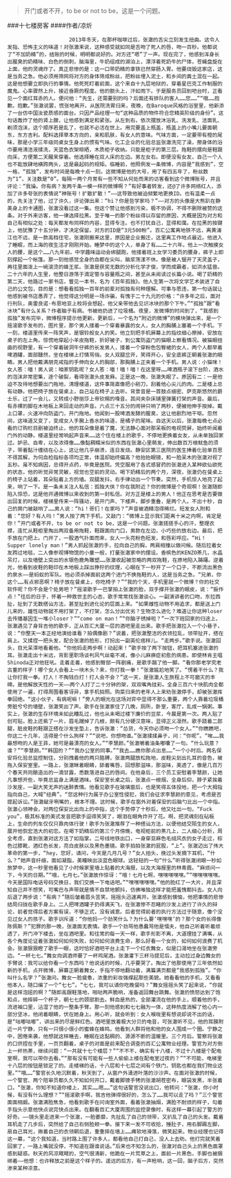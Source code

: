 > 开门或者不开，to be or not to be，这是一个问题。

###十七楼房客
####作者/凉炘

						2013年冬天，在那杯咖啡过后，张澈的舌尖立刻发生扭曲。这令人发指、恐怖主义的味道！对张澈来说，这种感受就如同是舌吻了死人的唇，吻一百秒。他都说了“不加奶精”的，结账的时候，明明都说好的。对方还“嗯”了一声。现在完了，他感到浑身长出腥臭的奶精味、白色的倒刺，脑海里，牛奶组成的湖泊上，漂浮着死奶牛的尸体，苍蝇盘旋在上面，他的灵魂炸了。真正悲惨的是：这一口带奶精的拿铁已然穿肠入胃。他要烧毁这家店，这是当务之急。他必须用筛网将对方的身体筛成粉丝，把粉丝埋入泥土，和乡间的粪土混在一起。这是他想要立即执行的事情。他死死盯着前面，这个来自十九层地狱的，穿着星巴克工作制服的魔鬼。心率骤然上升，接近昏厥的程度。他的额头上，汗如雨下。于是服务员回到吧台时，正看见一个面红耳赤的人。便问他：“先生，还需要别的吗？后面还有排队的客人……您……”“哦……抱歉。抱歉。”张澈说罢，慌张地离开。从医院洗胃归来，夜晚，在Baroque风格的浴室里，他新添了一台仿中国汝瓷质感的面台。只因产品经理一句“这种品质的物件符合您精英阶级的身份”。这句话轰炸了他的肾上腺，让他感到满足和紧张。从左到右，依次摆放沐浴乳、洗发乳、洁面乳、剃须泡沫，这个顺序若是乱了，也就不必活在世上。用完要盖上瓶盖，瓶盖上的小嘴儿要面朝东，东方吉利。配料选择草本方向的，亲和肌肤，有女人的意味。气味方面，一定要带有橙的尾味，那是小学三年级同桌女生身上的惯有气味。化工企业的化验总监张澈洗完了澡，擦身体的浴巾要用清洁液揉洗，天蓝色衣架晾晒，木质柜子收纳。只能是柜子的第三层。拖鞋的摆向是鞋跟向床，方便第二天醒来穿着。他选择睡在双人床的左边。男左女右。即便没有女友，自己一个人也不能放肆地横跨两头，这是最起码的规矩。临睡前，他照例发一条微博，内容是“我感到”，空一格，“孤独”，发布时间是每晚十点一刻。这微博是他的大号，用了有四五年了，粉丝数为“1”，关注数是“0”。每隔一两个月常有一些不知从何处而来的访客看到这个微博账号，并且评论：“我操。你有病？发两千条一模一样的微博啊？”有好事者转发，还@了许多网络红人，添加了许多夸张的表情说“神账号！扩散扩散！”——这导致他被迫频繁地更换ID。也有温柔一点的，先关注了他，过了许久，评论弹出来：“hi？你是哲学家吗？”——对方的头像是大熊趴在静美身上的卡通图，张澈没看过这一集。但这个赞让他感到污染，极不协调，不得不删除被赞的这条。对于外来访客，他一律选择拉黑。至于唯一的那个粉丝得以存留的原因，大概是因为对方和自己有相似之处：每天都发布同样的内容，显得专注。也不打扰自己，显得和蔼。在拉黑的按键上，他犹豫了十五分钟，才决定保留。对方的ID是“3元500粉”。百汇公寓离地铁不远，离黄浦江也不远，是一款高档住宅，张澈刚搬来这里，原因是企业搬迁，这里离工作地点最近。他进入了睡眠，而上海的夜生活才刚刚开始。睡梦中的这个人，单身了有……二十六年。他上一次触摸女人的腰，是这个……八九年前，中学趣味运动会绑腿跑，他搂着班上女学习委员的腰身，裤子上即刻撑起一个帐篷。那一刻他感觉全身的血都在尖叫，脑浆荡漾不休。像是被人锯开了天灵盖子，再往里面泼上一碗滚烫的蜂王浆。张澈是获奖无数的分析化学才俊，学而成霸者，如洪水猛兽。二十六年的人生里，他整日游荡于滴定管与容量瓶之间，甚至从未阅读过长篇小说。喝了奶精的第二天，他路过一家书店，瞥见一本书，名为《百年孤独》。他人生第一次将文学艺术装进了自己的公文包，目的是：想看看孤独一百年的前辈对孤独有何种理解。可事与愿违，第一句话就让他感到被书店愚弄了，他觉得这分明是一场诈骗，有愧于二十九元的价格：“许多年之后，面对行刑队，奥雷良诺·布恩地亚上校将会想起，他父亲带他去见识冰块的那个下午。”“孤独”跟“看冰块”有什么关系？作者脑子有病。书被他扔进了垃圾桶。夜里，发微博的时间到了，“我感到 孤独”发布完毕，微博程序提示他更新。更新后，一个名为“附近的微博”的模块弹出来，是一个摇滚歌手发布的，图片里，那个男人搂着一个穿着暴露的女人，女人的胸脯上塞着一个手机。下一刻，楼道里传来一阵笑声，是银铃般女人的笑。他立刻把手机屏幕上的指纹细心擦掉，安放在桌子的左上角。惊慌地穿起小羊皮拖鞋，折好被子，到公寓防盗门的猫眼上察看情况。被猫眼扭曲的视野里，有一个穿着破洞牛仔裤的长发男人，搂着一个穿粉色包臀裙的女人，两个人都举着啤酒罐，面部醺然，坐在楼梯上打情骂俏。女人双腿岔开，笑得开心，安全底裤正朝着张澈的眼睛。男人把他戴满朋克戒指的手伸向女人的胸部，那胸脯上正夹着一个手机。男人说：小猫咪！女人答：喵！男人说：咱家钥匙呢？女人答：喵！喵！喵！在这里呀……啤酒瓶子滚下台阶，酒水的泡沫非常密集，逐个破裂，看得张澈头皮发麻。正是这一晚，张澈失眠了。原因有二：一是他迫不及待地想要出门拖地，清理楼道，这件事简直像把小剜刀，刮着他心尖儿的肉。二是楼上总有动静。他把椅子放在餐桌上，自己站在椅子上去听。背景音是一首鼓点细密、萨克斯悠然的爵士乐，过了一会儿，又转成小野丽莎上帝钦赐的嗓音。其间夹杂床铺里弹簧打架的声音。最后，有赤裸的脚在木地板上来回走动的声音。六点三十五分的闹钟只响了两秒，便被他伸手按掉。戴上口罩，火速冲向防盗门，开门拖地。他闻到一股啤酒发酵的腥臭，这让他剧烈地干呕。忽然间，这味道又变了，变成女人手腕上香水的味道，是橘子的尾味。自这天以后，张澈每晚七点必看的订购栏目剧被迫终止，他的耳朵像是着了魔，无法静心面对那呆板的电视荧屏，始终听闻着门外的动静。楼道里经常响起声音来……这个住在楼上的歌手，不停地更换着女友，从未单独回家过。妒忌、自卑，以及浓得像……像黏稠糯米似的东西在张澈心里萌发，伸出数百万根鱿鱼的须子，带着黏汁缠绕在心上，这让他几乎崩溃，连日发烧。静安区第三医院的医生捧着化验单百思不得其解，为何血检指标各项均正常，体温却始终偏高？他抬抬眼镜，和一脸呆木的张澈对视了五秒。虽不知病因，总得开点药，毕竟是医院。凭空服用了各式感冒药的张澈进入某种欲仙欲死的状态，他的听觉异常灵敏，视觉也空前的灵动。喝下奶精后的两个月，深夜，张澈仍在餐桌上的椅子上站着，耳朵贴着上方的墙。双腿发抖，右手律动出一个节奏。突然，手机惊人地亮了起来，响了一下。是一条未关注人私信：孤独大侠？你在我附近？你的微博是个奇观啊！张澈随即陷入惊恐，这是他开通微博以来收到的第一封私信。对方正是楼上的男人！他正在思考是否要做出回复的时候，楼梯里传来一阵骚动，是开门声、下楼声，脚步重叠，是两个人。不出十秒，自己的房门被敲响了……男人说：“hi！哥们！在家吗？”声音被酒精泡得稀烂。短发女人附和着：“您好？有人吗！”男人按了两下手机，又敲门：“微博上显示我们距离十米之内啊，肯定是你！”开门或者不开，to be or not to be，这是一个问题。张澈搓搓手心的汗，整理衣襟，连忙从鞋柜里掏出两双备用拖鞋，鞋跟面向门口，男款在左边，小巧些的放右边。最后，把手放在门把上。门开了，一股酒气扑面而来，女人一头亮粉色短发，和唇彩呼应。“Hi！Supper lonely man！”男人抓起张澈的手，拉向自己的胸，两肩相撞以做问候。随后拉着女友跨过地毯，二人像参观博物馆的小童一般，打量张澈家中的摆设。香槟色的KENZO茶几，水晶吊灯，以及墙壁上突出的水银色鹿角雕塑……张澈收起被忽略的两双拖鞋，在原地陷入踌躇。逆着光，他看到皮鞋的鞋印在木地板上踩出狰狞的纹理，心眼在下一秒开了一个口子，不断流出黑色的泉水——是蚂蚁的军队。他必须杀掉面前这两个进门不换拖鞋的人，这是当务之急。“兄弟，你这个……有点邪恶啊？椅子放在餐桌上，你吃椅子？”“我的个天，手机里就一个微博？你的社交软件呢？你不会是个处男吧？”摇滚歌手一巴掌拍上张澈的脸，双手撑开张澈的眼皮，说：“振作点！”往后的日子，怀着一种救世主的心态，歌手常常找张澈谈心。一副演讲者的口吻，东拉西扯，扯到了无数搭讪方法，甚至扯到进化论的层面上来。“如果雌性动物不用追求，都是送上门儿来的，雄性动物就不用打架了，不打架，怎么分出优劣？生物怎么进化？难道让你这种loser去传播基因生一堆小loser？”“come on man！”“你脑子锈掉啦？”一次下班回家的归途上，张澈遇见了身背吉他的歌手，正从百汇大厦一层的酒吧里走出来。歌手把张澈拉入一个小巷子，说：“你整天一本正经地演给谁看？拍偶像剧？”说着，把张澈整洁的衣领拉乱，领带扯开，搭在肩上。又揉捏一把头发，配合张澈的脸形，打扮出一副英伦痞样儿。“走两步。”歌手说。张澈回头，目光呆滞地看着他。“你他妈走两步啊！动起来！”歌手按了两下按钮，把耳机塞进张澈的耳。张澈走出十米远，背影里职场谈判风气丝毫不减，像小儿麻痹症初愈的病患。即使林肯主唱Shinoda正对他狂吼。走着走着，他感到臀部一阵剧痛，是歌手踹了他一脚。“看你那老学究老古董的样子！哪个女人会看上一块木头？来，你打我一拳！”张澈尴尬地笑了。“愣着干什么？我让你打我一拳。打人！不掏钱白打！打人会不会？”这一天，是张澈人生旅程上不可磨灭的丰碑。是他解放天性的一天——两个人打了二十分钟的架，双双嘴角挂彩。全身三百六十块肌肉全都使用了一遍，打得周围看客讶异，拿手机拍照。购菜归来的老年人上来劝张澈停手，却被张澈挥拳回绝。“这小伙子，有病呢嘛！”旁人的眼光在这场对弈中显得不那么重要，两个人靠着垃圾桶旁脏兮兮的墙壁，张澈笑出了声。歌手在张澈家住了几晚，厕所，卧室，客厅，乱成一锅粥。事实上，张澈的生存环境未如此糟乱过，他也从未喝过楼下廉价的豆浆，今晨是第一次。两人贴了创可贴，脸上还紫了一片，眉毛蹭掉了几根，颇有几分硬汉意味，显得正义凛然。歌手跷着二郎腿，脏皮鞋的鞋跟正搭在沙发坐垫上，告诉张澈：“怂货，今天你必须吻一个女人。”“你瞧瞧吧，你这二十几年，活得是个什么狗样？”“说吧，你想吻谁。”张澈揉揉鼻子，问：“你呢”。“唉……我最想吻的人是王菲，她可是最漂亮的女人。”“李慧颜。”张澈嚼着油条嘟囔了一句。“什么玩意？谁？”“李慧颜。”“韩国的？”“我办公室的同事。”“我去……瞧你那点出息……”一个小时后。两名保安将化验总监控制住，分别拽着他的两只胳膊，张澈两腿放松拖地，皮鞋尖划出扎耳的音色，被拖入保安室里。一路上，张澈眯着眼睛，舔着嘴唇，回想那滋味，那滋味，美透了，像是几百万个春天共同酿造出的一滴甘露，悉数落进自己的唇间。在他身后，三个员工安慰着李慧颜，让她凡事想开些，毕竟总监身上满是酒味。保安室长桌之后，张澈点一根烟，全身后仰，脖子紧挨着沙发座，一副大笑无声的迷醉表情。他看见歌手在玻璃窗后，也是笑得五体投地，把一个大拇指指向自己，大喊“经典”。“您这种行为属于办公室性侵犯，我们会征求李慧颜的意见，考虑是否提起诉讼。”张澈龇牙咧嘴的，根本不理。这时候，歌手在窗外对着保安的后脑勺比出一个中指。张澈心领神会，对两位保安比出向上的中指，这个手势停了十秒后，他又吐出一句，“Fuck you”，极其标准的美式发音把歌手逗得笑哭了，眼泪在眼角炸开了花。啊，把灵魂刻在砧板上，生命的列车仅仅只靠肉体行驶！歌手为张澈推荐了一种搭讪方法，以便他结交陌生的女人，展开他恢宏浩大的初恋。在喝下奶精后的第三个月傍晚，电视柜前的茶几上，二人细心分析，周全考虑，直到张澈对这方法了如指掌。二号线地铁出口，一身穿亚麻色毛绒风衣的女子走过，棕色过膝靴，酒红色长发，亮白皮肤以及黑色墨镜。歌手拍拍张澈的屁股，“上”。张澈迈出了伟大革命的第一步，“hey，您好，请问，今天是几月几号？”女人扭头，挽过头发摘下耳机，“什么？”她声音纤细，面如凝脂，美瞳映出淡蓝色眼球。这轻轻的一句“什么”听得张澈闭眼一秒如旅梦中，这一秒里他看见了小时候家里墙上贴着的大海报，以及大海报里的林青霞。“麻烦问一下，今天的日期。”“哦，七月七。”张澈故作惊讶：“哦！七月七啊，嘿嘿嘿嘿嘿。”“嘿嘿嘿嘿嘿。今天是国际电话号码交换日，我们交换一下电话吧。”“嘿嘿嘿嘿嘿。”他的脸红了一大片，并且深知自己并不想笑，可嘴巴与声带就是情不自禁地颤抖，仿佛唯独这样才能把羞愧都抖去。女人向后退了两步说：“有病？”随后皱着眉头苦笑，摇摇头迅速离开。张澈感到懊恼，他把事情的悲惨结局归拢在歌手身上。二人把啤酒罐子扔得满天飞，在张澈惨不忍睹的沙发上进行了许久的辩论，前者觉得后者方案有误，不够正式，没有诚意。后者觉得前者的执行方法过于随意，像个没见过女人的孩子。歌手训斥道：“你他妈一个劲笑什么？为什么要‘嘿嘿嘿’的？那个女的长得像陈佩斯？”犯罪的那一晚，张澈面无表情。歌手一个劲骂他愚蠢骂他是懦夫，他自己听着听着烦透了，开门冲下楼去，坐在酒吧里。和往常的每一天一样，歌手形影不离，大道理挂了满嘴，从各个角度论证着张澈如何如何失败，如何如何浪费生命，那么好看一个女的，如何如何浪费了机会。张澈狠狠瞪了歌手一眼，这时恰好酒吧平台上走下一个红衣舞女，似是口渴地坐在张澈旁边。“一杯七七。”舞女向调酒师要了一杯鸡尾酒。张澈灌下三杯马提尼后，主动拉过身边舞女的手臂说：我可以给你看一个东西吗？他说话的时候，几乎要哭了。掏出了他那使用了三年依然如新的手机，点开微博，屏幕正朝着舞女，手指不停地翻动着，满篇满页都是“我感到孤独”。“你叫什么名字？”张澈问。舞女一脸疲惫，浓重的彩妆强撑起那些美貌。她看看他的手机，又看看他本人，随口编了一个“七七”。“七七，我可以请你吃晚餐吗？”舞女摇摇头笑了起来说，“你就是这样泡妞的啊？”随即高跟鞋落地，啪哒两声脆响，准备返回舞台跳舞。张澈的愤怒达到了饱和点，他摔碎一个杯子，朝七七的颈部割去。鲜血是热的，全部灌流在他的手上，顺着他的手，流进袖口里，沾湿了他的一整条手臂。那一刻他感到和七七融为一体，这种热度消解了他心内一部分坚冰，他闭着眼睛，伏在她身上。用心听，就会听到：女人喉咙里有想说却说不出的话，是“咕嘟咕嘟”，讲出来的尽是鲜红色。酒吧里放着极大分贝的电音，可张澈听不见，他的耳膜附近一片宁静，只有一只很小很小的蜜蜂在蜂鸣，他看到人群将他和他的女人围成一个圈。宁静之中，困倦来袭，他想就这样睡去，睡眠在这黏稠的、源源不断的温暖里。三个月后。警察将张澈的口供捏在手里，一页页翻着，桌子的对面是前来配合调查的百汇公寓物业经理。警官为对方倒上一杯热茶，继续问题：“一共就十七个楼层？”“不不不，确实有十八楼，不过十八楼是个配电室啊，我可以带你去看。”“那有没有可能有一些人偷偷上楼在配电室过夜的？”“不可能，电梯里十八层的按钮是锁定了的。走楼梯的话，十八层和十七层之间有个铁门，钥匙也都在我们物业这里。”“哦……”警官长久地沉默着，秋天到了，从窗户外涌进叶落的沙沙声。在面对张澈的时候，一个警官、两个陪审员都久久不知如何开口，戴着脚镣手铐的张澈胡茬密布，眼袋发黑，半张着口。“张澈，你知不知道你楼上，其实……嗯……”这句话警官没说出口，他转问：“张澈，你小时候，有没有什么理想？”“摇滚歌手啊，我吉他弹得很好的，怎么了……我可以走了吗？”三个警官面面相觑。张澈满脸焦急，他看到歌手在问询室外面，看着张澈抽烟，满脸不耐烦的样子，勾着手指头示意他快点说完快点出来。在翻看百汇大厦周围的监控录像时，有这样一幕引起了警方的好奇。——镜头里走进来一个张澈，一脸萎靡，先扯乱了自己的领带，又扒乱了自己的头发。戴着耳机走了几步后，突然给了自己右侧脸颊一拳。接下来一发不可收拾，捶肚子，用右脚踢左脚，扇自己耳光，揪着自己的衣领朝后退，重重摔在墙上……瘫软地滑落，微笑起来。物业经理也记得这一幕，“这个我知道，当时路上围了许多人，都看他自己打自己，没人上去劝。他打完就笑着回家了，一路上嘴就没停，不知道在跟谁说话。”后来也不知怎么的，张澈对自己头上的黑色面罩感到疑惑。秋天的风凉飕飕的，空气很清新，他跪在一片荒草之上，面前一片黑色，手脚也被捆绑着——他想：也许释放之前是这个样子的。遥远的后方，有一声枪响，这一回，脑子后方，突然渗来某种凉意。			  		